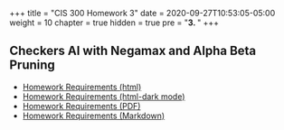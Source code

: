+++
title = "CIS 300 Homework 3"
date = 2020-09-27T10:53:05-05:00
weight = 10
chapter = true
hidden = true
pre = "<b>3. </b>"
+++

## Checkers AI with Negamax and Alpha Beta Pruning

- [Homework Requirements (html)](/homework/jjfhhsduuerqo1239jas/hw2-connectFour-description.html)
- [Homework Requirements (html-dark mode)](/homework/jjfhhsduuerqo1239jas/hw2-connectFour-description-dark.html)
- [Homework Requirements (PDF)](/homework/jjfhhsduuerqo1239jas/hw2-connectFour-description.pdf)
- [Homework Requirements (Markdown)](/homework/jjfhhsduuerqo1239jas/hw2-connectFour-description.md)